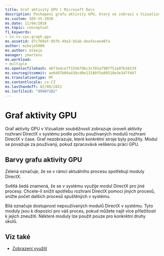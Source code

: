 ```yaml
---
title: Graf aktivity GPU | Microsoft Docs
description: Pochopení grafu aktivity GPU, který se zobrazí v Vizualizér souběžnosti, úroveň aktivity rozhraní DirectX v systému.
ms.custom: SEO-VS-2020
ms.date: 11/04/2016
ms.topic: conceptual
f1_keywords:
- vs.cv.cpu.graph.gpu
ms.assetid: d7c769af-95fb-49a3-b5ab-deafecee46fa
author: mikejo5000
ms.author: mikejo
manager: jmartens
ms.workload:
- multiple
ms.openlocfilehash: 46f3e4ce7f155679bc3c701af90ff51e0fb20239
ms.sourcegitcommit: ae6d47b09a439cd0e13180f5e89510e3e347fd47
ms.translationtype: MT
ms.contentlocale: cs-CZ
ms.lasthandoff: 02/08/2021
ms.locfileid: "99907282"
---
```

# <a name="gpu-activity-graph"></a>Graf aktivity GPU
Graf aktivity GPU v Vizualizér souběžnosti zobrazuje úroveň aktivity rozhraní DirectX v systému podle počtu používaných modulů rozhraní DirectX v čase.  Graf nezobrazuje, které konkrétní stroje byly použity.  Modul se považuje za používaný, pokud zpracovává veškerou práci GPU.

## <a name="gpu-activity-graph-colors"></a>Barvy grafu aktivity GPU
 Zelená označuje, že se v rámci aktuálního procesu spotřebují moduly DirectX.

 Světlá šedá znamená, že se v systému využije modul DirectX pro jiné procesy. Chcete-li snížit spotřebu rozhraní DirectX pomocí jiných procesů, snižte počet dalších procesů spuštěných v systému.

 Bílá označuje dostupnost nepoužívaných modulů DirectX v systému. Tyto moduly jsou k dispozici pro váš proces, pokud můžete najít více příležitostí k jejich zneužití. Některé moduly lze použít pouze pro konkrétní druhy úkolů.

## <a name="see-also"></a>Viz také
- [Zobrazení využití](../profiling/utilization-view.md)